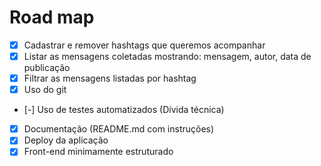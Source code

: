 # Road map

- [x] Cadastrar e remover hashtags que queremos acompanhar
- [x] Listar as mensagens coletadas mostrando: mensagem, autor, data de publicação
- [x] Filtrar as mensagens listadas por hashtag
- [x] Uso do git
- [-] Uso de testes automatizados (Dívida técnica)
- [x] Documentação (README.md com instruções)
- [x] Deploy da aplicação
- [x] Front-end minimamente estruturado

